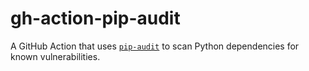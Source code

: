 gh-action-pip-audit
===================

A GitHub Action that uses [`pip-audit`](https://github.com/trailofbits/pip-audit)
to scan Python dependencies for known vulnerabilities.
